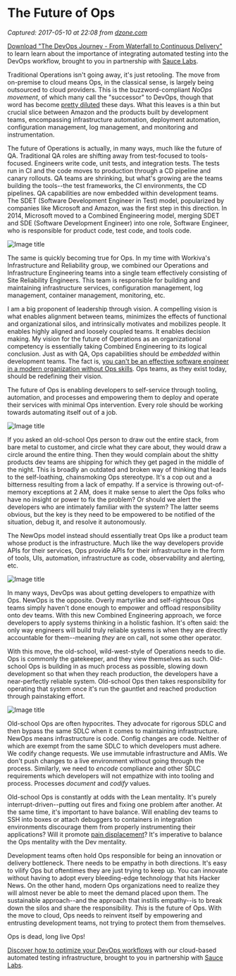 # The Future of Ops

_Captured: 2017-05-10 at 22:08 from [dzone.com](https://dzone.com/articles/the-future-of-ops?edition=298048&utm_source=Daily%20Digest&utm_medium=email&utm_campaign=dd%202017-05-10)_

[Download "The DevOps Journey - From Waterfall to Continuous Delivery"](https://dzone.com/go?i=161130&u=http%3A%2F%2Finfo.saucelabs.com%2Fpaper-the-devops-journey.html%3Futm_campaign%3Ddevopsjourney%2Bwp%26utm_medium%3Dtextlink%26utm_source%3Ddzone-devops%26utm_content%3Darticle) to learn learn about the importance of integrating automated testing into the DevOps workflow, brought to you in partnership with [Sauce Labs](https://dzone.com/go?i=161130&u=http%3A%2F%2Finfo.saucelabs.com%2Fpaper-the-devops-journey.html%3Futm_campaign%3Ddevopsjourney%2Bwp%26utm_medium%3Dtextlink%26utm_source%3Ddzone-devops%26utm_content%3Darticle).

Traditional Operations isn't going away, it's just retooling. The move from on-premise to cloud means Ops, in the classical sense, is largely being outsourced to cloud providers. This is the buzzword-compliant _NoOps movement_, of which many call the "successor" to DevOps, though that word has become [pretty diluted](https://medium.com/@cindysridharan/what-is-devops-5b0181fdb953) these days. What this leaves is a thin but crucial slice between Amazon and the products built by development teams, encompassing infrastructure automation, deployment automation, configuration management, log management, and monitoring and instrumentation.

The future of Operations is actually, in many ways, much like the future of QA. Traditional QA roles are shifting away from test-focused to tools-focused. Engineers write code, unit tests, and integration tests. The tests run in CI and the code moves to production through a CD pipeline and canary rollouts. QA teams are shrinking, but what's growing are the teams building the tools--the test frameworks, the CI environments, the CD pipelines. QA capabilities are now embedded within development teams. The SDET (Software Development Engineer in Test) model, popularized by companies like Microsoft and Amazon, was the first step in this direction. In 2014, Microsoft moved to a Combined Engineering model, merging SDET and SDE (Software Development Engineer) into one role, Software Engineer, who is responsible for product code, test code, and tools code.

![Image title](https://dzone.com/storage/temp/5221553-screen-shot-2017-05-08-at-15114-pm.png)

The same is quickly becoming true for Ops. In my time with Workiva's Infrastructure and Reliability group, we combined our Operations and Infrastructure Engineering teams into a single team effectively consisting of Site Reliability Engineers. This team is responsible for building and maintaining infrastructure services, configuration management, log management, container management, monitoring, etc.

I am a big proponent of leadership through vision. A compelling vision is what enables alignment between teams, minimizes the effects of functional and organizational silos, and intrinsically motivates and mobilizes people. It enables highly aligned and loosely coupled teams. It enables decision making. My vision for the future of Operations as an organizational competency is essentially taking Combined Engineering to its logical conclusion. Just as with QA, Ops capabilities should be _embedded_ within development teams. The fact is, [you can't be an effective software engineer in a modern organization without Ops skills](https://speakerdeck.com/charity/keep-calm-and-carry-on-scaling-your-org-with-microservices). Ops teams, as they exist today, should be redefining their vision.

The future of Ops is enabling developers to self-service through tooling, automation, and processes and empowering them to deploy and operate their services with minimal Ops intervention. Every role should be working towards automating itself out of a job.

![Image title](https://dzone.com/storage/temp/5221543-screen-shot-2017-05-08-at-15000-pm.png)

If you asked an old-school Ops person to draw out the entire stack, from bare metal to customer, and circle what they care about, they would draw a circle around the entire thing. Then they would complain about the shitty products dev teams are shipping for which they get paged in the middle of the night. This is broadly an outdated and broken way of thinking that leads to the self-loathing, chainsmoking Ops stereotype. It's a cop out and a bitterness resulting from a lack of empathy. If a service is throwing out-of-memory exceptions at 2 AM, does it make sense to alert the Ops folks who have no insight or power to fix the problem? Or should we alert the developers who are intimately familiar with the system? The latter seems obvious, but the key is they need to be empowered to be notified of the situation, debug it, and resolve it autonomously.

The NewOps model instead should essentially treat Ops like a product team whose product is the infrastructure. Much like the way developers provide APIs for their services, Ops provide APIs for their infrastructure in the form of tools, UIs, automation, infrastructure as code, observability and alerting, etc.

![Image title](https://dzone.com/storage/temp/5221554-screen-shot-2017-05-08-at-15159-pm.png)

In many ways, DevOps was about getting developers to empathize with Ops. NewOps is the opposite. Overly martyrlike and self-righteous Ops teams simply haven't done enough to empower and offload responsibility onto dev teams. With this new Combined Engineering approach, we force developers to apply systems thinking in a holistic fashion. It's often said: the only way engineers will build truly reliable systems is when they are directly accountable for them--meaning _they_ are on call, not some other operator.

With this move, the old-school, wild-west-style of Operations needs to die. Ops is commonly the gatekeeper, and they view themselves as such. Old-school Ops is building in as much process as possible, slowing down development so that when they reach production, the developers have a near-perfectly reliable system. Old-school Ops then takes responsibility for operating that system once it's run the gauntlet and reached production through painstaking effort.

![Image title](https://dzone.com/storage/temp/5221564-screen-shot-2017-05-08-at-15312-pm.png)

Old-school Ops are often hypocrites. They advocate for rigorous SDLC and then bypass the same SDLC when it comes to maintaining infrastructure. NewOps means infrastructure is code. Config changes are code. Neither of which are exempt from the same SDLC to which developers must adhere. We codify change requests. We use immutable infrastructure and AMIs. We don't push changes to a live environment without going through the process. Similarly, we need to _encode_ compliance and other SDLC requirements which developers will not empathize with into tooling and process. Processes _document_ and _codify_ values.

Old-school Ops is constantly at odds with the Lean mentality. It's purely interrupt-driven--putting out fires and fixing one problem after another. At the same time, it's important to have balance. Will enabling dev teams to SSH into boxes or attach debuggers to containers in integration environments discourage them from properly instrumenting their applications? Will it promote [pain displacement](http://bravenewgeek.com/pain-driven-development-why-greedy-algorithms-are-bad-for-engineering-orgs/)? It's imperative to balance the Ops mentality with the Dev mentality.

Development teams often hold Ops responsible for being an innovation or delivery bottleneck. There needs to be empathy in both directions. It's easy to vilify Ops but oftentimes they are just trying to keep up. You can innovate without having to adopt every bleeding-edge technology that hits Hacker News. On the other hand, modern Ops organizations need to realize they will almost never be able to meet the demand placed upon them. The sustainable approach--and the approach that instills empathy--is to break down the silos and share the responsibility. _This_ is the future of Ops. With the move to cloud, Ops needs to reinvent itself by empowering and entrusting development teams, not trying to protect them from themselves.

Ops is dead, long live Ops!

[Discover how to optimize your DevOps workflows](https://dzone.com/go?i=161129&u=http%3A%2F%2Finfo.saucelabs.com%2Fpaper-the-devops-journey.html%3Futm_campaign%3Ddevopsjourney%2Bwp%26utm_medium%3Dtextlink%26utm_source%3Ddzone-devops%26utm_content%3Darticle) with our cloud-based automated testing infrastructure, brought to you in partnership with [Sauce Labs](https://dzone.com/go?i=161129&u=http%3A%2F%2Finfo.saucelabs.com%2Fpaper-the-devops-journey.html%3Futm_campaign%3Ddevopsjourney%2Bwp%26utm_medium%3Dtextlink%26utm_source%3Ddzone-devops%26utm_content%3Darticle).
